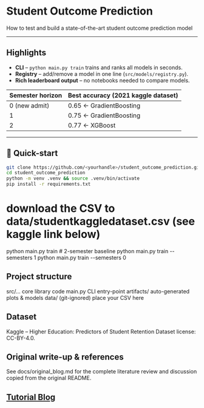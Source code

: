 # Student Outcome Prediction
How to test and build a state-of-the-art student outcome prediction model

---

## Highlights

* **CLI** – `python main.py train` trains and ranks all models in seconds.
* **Registry** – add/remove a model in one line (`src/models/registry.py`).
* **Rich leaderboard output** – no notebooks needed to compare models.

| Semester horizon | Best accuracy (2021 kaggle dataset) |
|------------------|-------------------------------------|
| 0 (new admit)    | 0.65 ← GradientBoosting |
| 1                | 0.75 ← GradientBoosting |
| 2                | 0.77 ← XGBoost |

---

## 🚀 Quick-start

```bash
git clone https://github.com/<yourhandle>/student_outcome_prediction.git
cd student_outcome_prediction
python -m venv .venv && source .venv/bin/activate
pip install -r requirements.txt
```

# download the CSV to data/studentkaggledataset.csv (see kaggle link below)

python main.py train           # 2-semester baseline
python main.py train --semesters 1
python main.py train --semesters 0

## Project structure
src/…           core library code
main.py         CLI entry-point
artifacts/      auto-generated plots & models
data/           (git-ignored) place your CSV here

## Dataset
Kaggle – Higher Education: Predictors of Student Retention
Dataset license: CC-BY-4.0.

##  Original write-up & references
See docs/original_blog.md for the complete literature review and discussion copied from the original README.



## [Tutorial Blog](https://medium.com/@Jake_2287/student-outcome-prediction-36702de0f4a3)
